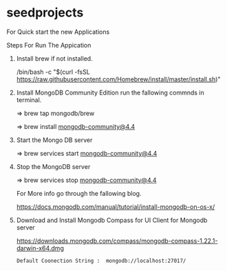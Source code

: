 # seedprojects
For Quick start the new Applications 

Steps For Run The Appication

1) Install brew if not installed. 
    
    /bin/bash -c "$(curl -fsSL https://raw.githubusercontent.com/Homebrew/install/master/install.sh)"
    
2) Install MongoDB Community Edition run the fallowing commnds in terminal.

   => brew tap mongodb/brew
   
   => brew install mongodb-community@4.4
   
3) Start the Mongo DB server 

     => brew services start mongodb-community@4.4
     
4) Stop the MongoDB server  

     => brew services stop mongodb-community@4.4
     
     For More info go through the fallowing blog.
     
     https://docs.mongodb.com/manual/tutorial/install-mongodb-on-os-x/
     
     
5) Download and Install Mongodb Compass for UI Client for Mongodb server

    https://downloads.mongodb.com/compass/mongodb-compass-1.22.1-darwin-x64.dmg

       Default Coonection String :  mongodb://localhost:27017/


     
